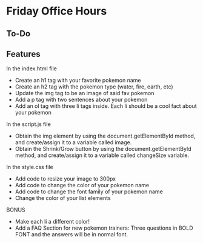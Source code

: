 # Friday Office Hours
## To-Do

## Features
In the index.html file
- Create an h1 tag with your favorite pokemon name
- Create an h2 tag with the pokemon type (water, fire, earth, etc)
- Update the img tag to be an image of said fav pokemon
- Add a p tag with two sentences about your pokemon
- Add an ol tag with three li tags inside. Each li should be a cool fact about your pokemon


In the script.js file
- Obtain the img element by using the document.getElementById method, and create/assign it to a variable called image.
- Obtain the Shrink/Grow button by using the document.getElementById method, and create/assign it to a variable called changeSize variable.


In the style.css file
- Add code to resize your image to 300px
- Add code to change the color of your pokemon name
- Add code to change the font family of your pokemon name
- Change the color of your list elements


BONUS
- Make each li a different color!
- Add a FAQ Section for new pokemon trainers: Three questions in BOLD FONT and the answers will be in normal font.